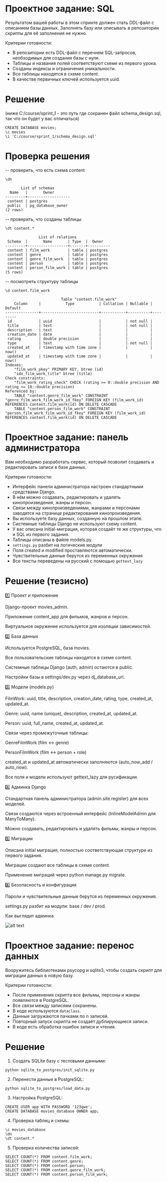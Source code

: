 # Проектное задание: SQL

Результатом вашей работы в этом спринте должен стать DDL-файл с описанием базы данных. Заполнять базу или описывать в репозитории скрипты для её заполнения не нужно.

Критерии готовности:

- В репозитории есть DDL-файл с перечнем SQL-запросов, необходимых для создания базы с нуля.
- Таблицы и названия полей соответствуют схеме из первого урока.
- Созданы индексы и ограничения уникальности.
- Все таблицы находятся в схеме content.
- В качестве первичных ключей используется uuid.

# Решение
(ниже C:/course/sprint_1 - это путь где сохранен файл schema_design.sql, так что он будет у вас отличаться)

```
CREATE DATABASE movies;
\c movies
\i 'C:/course/sprint_1/schema_design.sql'

```

# Проверка решения
-- проверить, что есть схема content
```
\dn
```

```
       List of schemas
  Name   |       Owner
---------+-------------------
 content | postgres
 public  | pg_database_owner
(2 rows)
```
-- проверить, что созданы таблицы
```
\dt content.*
```

```
               List of relations
 Schema  |       Name       | Type  |  Owner
---------+------------------+-------+----------
 content | film_work        | table | postgres
 content | genre            | table | postgres
 content | genre_film_work  | table | postgres
 content | person           | table | postgres
 content | person_film_work | table | postgres
(5 rows)

```
-- посмотреть структуру таблицы
```
\d content.film_work
```

```
                         Table "content.film_work"
    Column     |           Type           | Collation | Nullable | Default
---------------+--------------------------+-----------+----------+---------
 id            | uuid                     |           | not null |
 title         | text                     |           | not null |
 description   | text                     |           |          |
 creation_date | date                     |           |          |
 rating        | double precision         |           |          |
 type          | text                     |           | not null |
 created_at    | timestamp with time zone |           |          | now()
 updated_at    | timestamp with time zone |           |          | now()
Indexes:
    "film_work_pkey" PRIMARY KEY, btree (id)
    "idx_film_work_title" btree (title)
Check constraints:
    "film_work_rating_check" CHECK (rating >= 0::double precision AND rating <= 10::double precision)
Referenced by:
    TABLE "content.genre_film_work" CONSTRAINT "genre_film_work_film_work_id_fkey" FOREIGN KEY (film_work_id) REFERENCES content.film_work(id) ON DELETE CASCADE
    TABLE "content.person_film_work" CONSTRAINT "person_film_work_film_work_id_fkey" FOREIGN KEY (film_work_id) REFERENCES content.film_work(id) ON DELETE CASCADE
```


# Проектное задание: панель администратора

Вам необходимо разработать сервис, который позволит создавать и редактировать записи в базе данных.

Критерии готовности:

- Интерфейс панели администратора настроен стандартными средствами Django.
- В нём можно создавать, редактировать и удалять кинопроизведения, жанры и персон.
- Связи между кинопроизведениями, жанрами и персонами заводятся на странице редактирования кинопроизведения.
- Вы используете базу данных, созданную на прошлом этапе.
- Системные таблицы Django не используют схему content.
- У вас описана initial-миграция, которая создаёт те же структуры, что и SQL из первого задания.
- Таблицы описаны в файле models.py.
- `settings.py` разбит на логические модули
- Поля created и modified проставляются автоматически.
- Чувствительные данные берутся из переменных окружения
- Все тексты переведены на русский с помощью `gettext_lazy`

# Решение (тезисно)

1️⃣ Проект и приложение

Django-проект movies_admin.

Приложение content_app для фильмов, жанров и персон.

Виртуальное окружение используется для изоляции зависимостей.

2️⃣ База данных

Используется PostgreSQL, база movies.

Все пользовательские таблицы находятся в схеме content.

Системные таблицы Django (auth, admin) остаются в public.

Настройки базы в settings/dev.py через dj_database_url.

3️⃣ Модели (models.py)

FilmWork: uuid, title, description, creation_date, rating, type, created_at, updated_at.

Genre: uuid, name (unique), description, created_at, updated_at.

Person: uuid, full_name, created_at, updated_at.

Связи через промежуточные таблицы:

GenreFilmWork (film ↔ genre)

PersonFilmWork (film ↔ person + role)

created_at и updated_at автоматически заполняются (auto_now_add / auto_now).

Все поля и модели используют gettext_lazy для русификации.

4️⃣ Админка Django

Стандартная панель администратора (admin.site.register) для всех моделей.

Связи создаются через встроенный интерфейс (InlineModelAdmin для ManyToMany).

Можно создавать, редактировать и удалять фильмы, жанры и персон.

5️⃣ Миграции

Описана initial миграция, полностью соответствующая структуре из первого задания.

Миграции создают все таблицы в схеме content.

Применение миграций через python manage.py migrate.

6️⃣ Безопасность и конфигурация

Пароли и чувствительные данные берутся из переменных окружения.

settings.py разбит на модули: base / dev / prod.

Как выглядит админка

![alt text](image.png)

# Проектное задание: перенос данных

Вооружитесь библиотеками psycopg и sqlite3, чтобы создать скрипт для миграции данных в новую базу.

Критерии готовности:

- После применения скрипта все фильмы, персоны и жанры появляются в PostgreSQL.  
- Все связи между записями сохранены. 
- В коде используются `dataclass`.
- Данные загружаются пачками по n записей.
- Повторный запуск скрипта не создаёт дублирующиеся записи.
- В коде есть обработка ошибок записи и чтения.

# Решение

1. Создать SQLite базу с тестовыми данными:

```
python sqlite_to_postgres/init_sqlite.py
```

2. Перенести данные в PostgreSQL:

```
python sqlite_to_postgres/load_data.py
```
3. Настройка PostgreSQL:
```
CREATE USER app WITH PASSWORD '123qwe';
CREATE DATABASE movies_database OWNER app;
```

4. Проверка таблиц и схемы:

```
\c movies_database
\dn
\dt content.*
```

5. Проверка количества записей:
```
SELECT COUNT(*) FROM content.film_work;
SELECT COUNT(*) FROM content.genre;
SELECT COUNT(*) FROM content.person;
SELECT COUNT(*) FROM content.genre_film_work;
SELECT COUNT(*) FROM content.person_film_work;
```